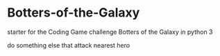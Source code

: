 # Botters-of-the-Galaxy
starter for the Coding Game challenge Botters of the Galaxy in python 3

do something else that attack nearest hero
